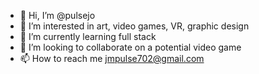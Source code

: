 - 👋 Hi, I’m @pulsejo
- 👀 I’m interested in art, video games, VR, graphic design
- 🌱 I’m currently learning full stack
- 💞️ I’m looking to collaborate on a potential video game
- 📫 How to reach me jmpulse702@gmail.com

<!---
pulsejo/pulsejo is a ✨ special ✨ repository because its `README.md` (this file) appears on your GitHub profile.
You can click the Preview link to take a look at your changes.
--->
